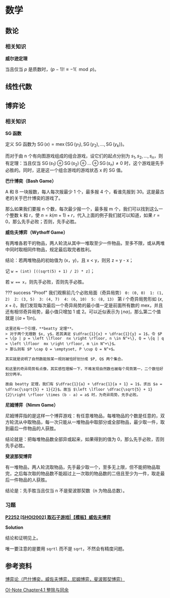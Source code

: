 # 数学

## 数论

### 相关知识

**威尔逊定理**

当且仅当 $p$ 是质数时，$(p - 1)! \equiv -1(\mod p)$。



## 线性代数



## 博弈论

### 相关知识

**SG 函数**

定义 SG 函数为 $\operatorname{SG}(x)=\operatorname{mex}\{\operatorname{SG}(y_1), \operatorname{SG}(y_2), \ldots, \operatorname{SG}(y_k)\}$。

而对于由 n 个有向图游戏组成的组合游戏，设它们的起点分别为 $s_1, s_2, \ldots, s_n$，则有定理：当且仅当 $\operatorname{SG}(s_1) \oplus \operatorname{SG}(s_2) \oplus \ldots \oplus \operatorname{SG}(s_n) \neq 0$ 时，这个游戏是先手必胜的。同时，这是这一个组合游戏的游戏状态 x 的 SG 值。


**巴什博奕（Bash Game）**

A 和 B 一块报数，每人每次报最少 1 个，最多报 4 个，看谁先报到 30。这是最古老的关于巴什博奕的游戏了。

那么如果我们要报 n 个数，每次最少报一个，最多报 m 个，我们可以找到这么一个整数 k 和 r，使 $n = k(m + 1) + r$，代入上面的例子我们就可以知道，如果 $r = 0$，那么先手必败；否则，先手必胜。

**威佐夫博弈（Wythoff Game）**

有两堆各若干的物品，两人轮流从其中一堆取至少一件物品，至多不限，或从两堆中同时取相同件物品，规定最后取完者胜利。

结论：若两堆物品的初始值为 (x，y)，且 x < y，则另 z = y - x；

记 `w = (int) [((sqrt(5) + 1) / 2) * z]`；

若 `w == x`，则先手必败，否则先手必胜。

??? success "Proof"
    我们观察前几个必败局面（奇异局势）
    ```
    0: (0, 0) 
    1: (1, 2) 
    2: (3, 5) 
    3: (4, 7) 
    4: (6, 10) 
    5: (8, 13) 
    ```
    第 $i$ 个奇异局势形如 $(x, x + i)$，我们发现每次最后一个奇异局势的最小值一定是前面所有数的 $\text{mex}$，并且还有相邻奇异局势，最小值只增加 1 或 2。可以近似表示为 $\left \lfloor  na \right \rfloor$，那么第二个值就是 $\left \lfloor (a + 1)n \right \rfloor$。

    这里还有一个引理，**beatty 定理**。
    > 对于两个无理数 $x, y$，若其满足 $\dfrac{1}{x} + \dfrac{1}{y} = 1$，令 $P = \{p | p = \left \lfloor  nx \right \rfloor, n \in N^+\}, Q = \{q | q = \left \lfloor  mx \right \rfloor, m \in N^+\}$。
    > 那么则有 $P \cap Q = \emptyset, P \cup Q = N^+$。

    其实就是说明了自然数能按某一规则被恰好划分成 $P, Q$ 两个集合。

    和这里的奇异局势有点像，其实感性理解一下，不难发现自然数也被每个局势第一，二个数恰好划分两半。

    故由 beatty 定理，我们有 $\dfrac{1}{a} + \dfrac{1}{a + 1} = 1$，求出 $a = \dfrac{\sqrt{5} + 1}{2}$。故当 $\left \lfloor \dfrac{\sqrt{5} + 1}{2}\right \rfloor \times (b - a) = a$ 时，为奇异局势，先手必败。



**尼姆博弈（Nimm Game）**

尼姆博弈指的是这样一个博弈游戏：有任意堆物品，每堆物品的个数是任意的，双方轮流从中取物品，每一次只能从一堆物品中取部分或全部物品，最少取一件，取到最后一件物品的人获胜。

结论就是：把每堆物品数全部异或起来，如果得到的值为 0，那么先手必败，否则先手必胜。

**斐波那契博弈**

有一堆物品，两人轮流取物品，先手最少取一个，至多无上限，但不能把物品取完，之后每次取的物品数不能超过上一次取的物品数的二倍且至少为一件，取走最后一件物品的人获胜。

结论是：先手胜当且仅当 n 不是斐波那契数（n 为物品总数）。

### 习题

[**P2252 [SHOI2002] 取石子游戏|【模板】威佐夫博弈**](https://www.luogu.com.cn/problem/P2252)

**Solution**

结论和证明见上。

唯一要注意的是要用 `sqrtl` 而不是 `sqrt`，不然会有精度问题。




## 参考资料

[博弈论（巴什博奕，威佐夫博弈，尼姆博弈，斐波那契博弈）](https://blog.csdn.net/ac_gibson/article/details/41624623)

[OI-Note Chapter4.1 整除与同余](https://zhuanlan.zhihu.com/p/662127559)